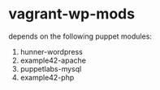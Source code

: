 vagrant-wp-mods
===============
depends on the following puppet modules:

1. hunner-wordpress
2. example42-apache
3. puppetlabs-mysql
4. example42-php
